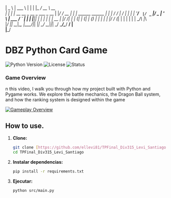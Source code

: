|  _  \                             | ___ \     | | |                  |_   _/  __ \  __ \
| | | |_ __ __ _  __ _  ___  _ __   | |_/ / __ _| | |   ______ ______    | | | /  \/ |  \/
| | | | '__/ _` |/ _` |/ _ \| '_ \  | ___ \/ _` | | |  |______|______|   | | | |   | | __ 
| |/ /| | | (_| | (_| | (_) | | | | | |_/ / (_| | | |                    | | | \__/\ |_\ \
|___/ |_|  \__,_|\__, |\___/|_| |_| \____/ \__,_|_|_|                    \_/  \____/\____/
                  __/ |                                                                   
                 |___/                                                                    
# DBZ Python Card Game
![Python Version](https://img.shields.io/badge/python-3.9%2B-blue.svg) ![License](https://img.shields.io/badge/license-MIT-green.svg) ![Status](https://img.shields.io/badge/status-en%20desarrollo-yellow.svg)



### Game Overview  

n this video, I walk you through how my project built with Python and Pygame works. We explore the battle mechanics, the Dragon Ball system, and how the ranking system is designed within the game

[![Gameplay Overview](https://img.youtube.com/vi/ID_DEL_VIDEO/0.jpg)](https://www.youtube.com/watch?v=MibeRhDSQ3g)


## How to use.

1.  **Clone:**
    ```bash
    git clone [https://github.com/ellevi81/TPFinal_Div315_Levi_Santiago.git](https://github.com/ellevi81/TPFinal_Div315_Levi_Santiago.git)
    cd TPFinal_Div315_Levi_Santiago
    ```

2.  **Instalar dependencias:**
    ```bash
    pip install -r requirements.txt
    ```

3.  **Ejecutar:**
    ```bash
    python src/main.py
    ```

